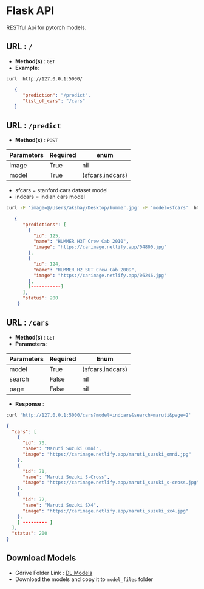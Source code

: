﻿

# Flask API

RESTful Api for pytorch models.

## **URL** : `/`

 - **Method(s)** : `GET`
 - **Example**:
 
 ```
curl  http://127.0.0.1:5000/
```
```json
   {
      "prediction": "/predict",
      "list_of_cars": "/cars"
   }
 ```

## **URL** : `/predict`

- **Method(s)** : `POST`

|Parameters  |Required  |enum	     |
|--          |--        |--      | 
| image | True |nil |
|model|True|(sfcars,indcars)

 - sfcars = stanford cars dataset model
 - indcars = indian cars model
 
```bash
curl -F 'image=@/Users/akshay/Desktop/hummer.jpg' -F 'model=sfcars'  http://127.0.0.1:5000/predict
```
```json
   {
      "predictions": [
        {
          "id": 125,
          "name": "HUMMER H3T Crew Cab 2010",
          "image": "https://carimage.netlify.app/04800.jpg"
        },
        {
          "id": 124,
          "name": "HUMMER H2 SUT Crew Cab 2009",
          "image": "https://carimage.netlify.app/06246.jpg"
        },
        [-----------] 
      ],
      "status": 200
	}
```
## **URL** : `/cars`

- **Method(s)** : `GET`
- **Parameters**:

| Parameters | Required | Enum |
|--|--|--|
| model |True  | (sfcars,indcars)
|search|False|nil
|page|False|nil

- **Response** :
```bash
curl 'http://127.0.0.1:5000/cars?model=indcars&search=maruti&page=2'
```

```json
{
  "cars": [
    {
      "id": 70,
      "name": "Maruti Suzuki Omni",
      "image": "https://carimage.netlify.app/maruti_suzuki_omni.jpg"
    },
    {
      "id": 71,
      "name": "Maruti Suzuki S-Cross",
      "image": "https://carimage.netlify.app/maruti_suzuki_s-cross.jpg"
    },
    {
      "id": 72,
      "name": "Maruti Suzuki SX4",
      "image": "https://carimage.netlify.app/maruti_suzuki_sx4.jpg"
    },
    [ --------- ]
  ],
  "status": 200
}
```

## Download Models

- Gdrive Folder Link : [DL Models](https://bit.ly/dlproject-cv)
- Download the models and copy it to `model_files` folder
